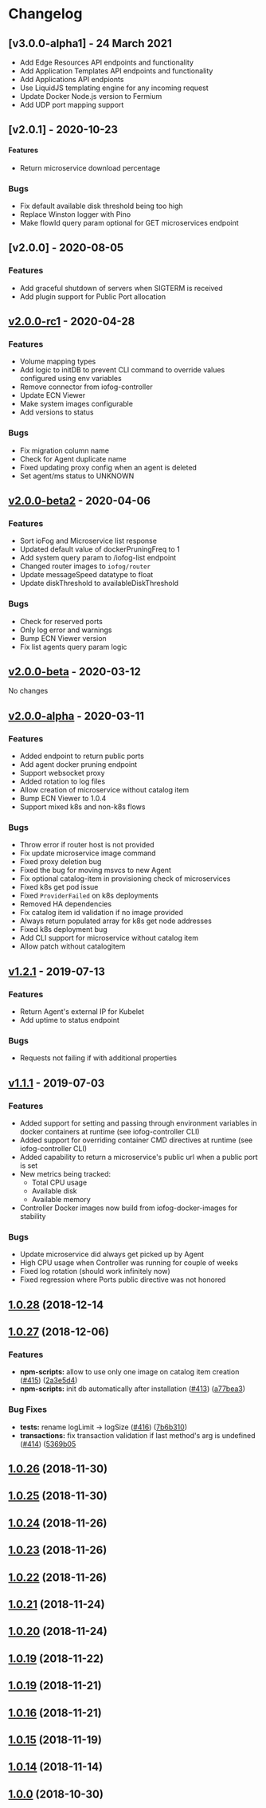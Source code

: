 # Changelog

## [v3.0.0-alpha1] - 24 March 2021

* Add Edge Resources API endpoints and functionality
* Add Application Templates API endpoints and functionality
* Add Applications API endpionts
* Use LiquidJS templating engine for any incoming request
* Update Docker Node.js version to Fermium
* Add UDP port mapping support

## [v2.0.1] - 2020-10-23

#### Features

* Return microservice download percentage

### Bugs

* Fix default available disk threshold being too high
* Replace Winston logger with Pino
* Make flowId query param optional for GET microservices endpoint

## [v2.0.0] - 2020-08-05

### Features

* Add graceful shutdown of servers when SIGTERM is received
* Add plugin support for Public Port allocation

## [v2.0.0-rc1] - 2020-04-28

### Features

* Volume mapping types
* Add logic to initDB to prevent CLI command to override values configured using env variables
* Remove connector from iofog-controller
* Update ECN Viewer
* Make system images configurable
* Add versions to status

### Bugs

* Fix migration column name
* Check for Agent duplicate name
* Fixed updating proxy config when an agent is deleted
* Set agent/ms status to UNKNOWN


## [v2.0.0-beta2] - 2020-04-06

### Features

* Sort ioFog and Microservice list response
* Updated default value of dockerPruningFreq to 1
* Add system query param to /iofog-list endpoint
* Changed router images to `iofog/router`
* Update messageSpeed datatype to float
* Update diskThreshold to availableDiskThreshold

### Bugs

* Check for reserved ports
* Only log error and warnings
* Bump ECN Viewer version
* Fix list agents query param logic


## [v2.0.0-beta] - 2020-03-12

No changes

## [v2.0.0-alpha] - 2020-03-11

### Features

* Added endpoint to return public ports
* Add agent docker pruning endpoint
* Support websocket proxy
* Added rotation to log files
* Allow creation of microservice without catalog item
* Bump ECN Viewer to 1.0.4
* Support mixed k8s and non-k8s flows

### Bugs

* Throw error if router host is not provided
* Fix update microservice image command
* Fixed proxy deletion bug
* Fixed the bug for moving msvcs to new Agent
* Fix optional catalog-item in provisioning check of microservices
* Fixed k8s get pod issue
* Fixed `ProviderFailed` on k8s deployments
* Removed HA dependencies
* Fix catalog item id validation if no image provided
* Always return populated array for k8s get node addresses
* Fixed k8s deployment bug
* Add CLI support for microservice without catalog item
* Allow patch without catalogitem

## [v1.2.1] - 2019-07-13

### Features

* Return Agent's external IP for Kubelet
* Add uptime to status endpoint

### Bugs

* Requests not failing if with additional properties

## [v1.1.1] - 2019-07-03

### Features

* Added support for setting and passing through environment variables in docker containers at runtime (see iofog-controller CLI)
* Added support for overriding container CMD directives at runtime (see iofog-controller CLI)
* Added capability to return a microservice's public url when a public port is set
* New metrics being tracked:
  * Total CPU usage
  * Available disk
  * Available memory
* Controller Docker images now build from iofog-docker-images for stability

### Bugs

* Update microservice did always get picked up by Agent
* High CPU usage when Controller was running for couple of weeks
* Fixed log rotation (should work infinitely now)
* Fixed regression where Ports public directive was not honored

## [1.0.28](https://github.com/ioFog/Controller/releases/tag/1.0.28) (2018-12-14

## [1.0.27](https://github.com/ioFog/Controller/releases/tag/1.0.27) (2018-12-06)

### Features

* **npm-scripts:** allow to use only one image on catalog item creation ([#415](https://github.com/ioFog/Controller/issues/415)) ([2a3e5d4](https://github.com/ioFog/Controller/commit/2a3e5d4))
* **npm-scripts:** init db automatically after installation ([#413](https://github.com/ioFog/Controller/issues/413)) ([a77bea3](https://github.com/ioFog/Controller/commit/a77bea3))

### Bug Fixes

* **tests:** rename logLimit -> logSize ([#416](https://github.com/ioFog/Controller/issues/416)) ([7b6b310](https://github.com/ioFog/Controller/commit/7b6b310))
* **transactions:** fix transaction validation if last method's arg is undefined ([#414](https://github.com/ioFog/Controller/issues/414)) ([5369b05](https://github.com/ioFog/Controller/commit/5369b05)

## [1.0.26](https://github.com/ioFog/Controller/releases/tag/1.0.26) (2018-11-30)

## [1.0.25](https://github.com/ioFog/Controller/releases/tag/1.0.25) (2018-11-30)

## [1.0.24](https://github.com/ioFog/Controller/releases/tag/1.0.24) (2018-11-26)

## [1.0.23](https://github.com/ioFog/Controller/releases/tag/1.0.23) (2018-11-26)

## [1.0.22](https://github.com/ioFog/Controller/releases/tag/1.0.22) (2018-11-26)

## [1.0.21](https://github.com/ioFog/Controller/releases/tag/1.0.21) (2018-11-24)

## [1.0.20](https://github.com/ioFog/Controller/releases/tag/1.0.20) (2018-11-24)

## [1.0.19](https://github.com/ioFog/Controller/releases/tag/1.0.19) (2018-11-22)

## [1.0.19](https://github.com/ioFog/Controller/releases/tag/1.0.19) (2018-11-21)

## [1.0.16](https://github.com/ioFog/Controller/releases/tag/1.0.16) (2018-11-21)

## [1.0.15](https://github.com/ioFog/Controller/releases/tag/1.0.15) (2018-11-19)

## [1.0.14](https://github.com/ioFog/Controller/releases/tag/1.0.14) (2018-11-14)

## [1.0.0](https://github.com/ioFog/Controller/releases/tag/1.0.0) (2018-10-30)


[v2.0.0-rc1]:   https://github.com/eclipse-iofog/helm/compare/v2.0.0-rc1..v2.0.0-beta2
[v2.0.0-beta2]: https://github.com/eclipse-iofog/helm/compare/v2.0.0-beta2..v2.0.0-beta
[v2.0.0-beta]:  https://github.com/eclipse-iofog/helm/compare/v2.0.0-beta..v2.0.0-alpha
[v2.0.0-alpha]: https://github.com/eclipse-iofog/helm/compare/v2.0.0-alpha..v1.3.0
[v1.2.1]: https://github.com/eclipse-iofog/helm/compare/v1.2.1..v1.1.1
[v1.1.1]: https://github.com/eclipse-iofog/helm/releases/tag/v1.1.1
